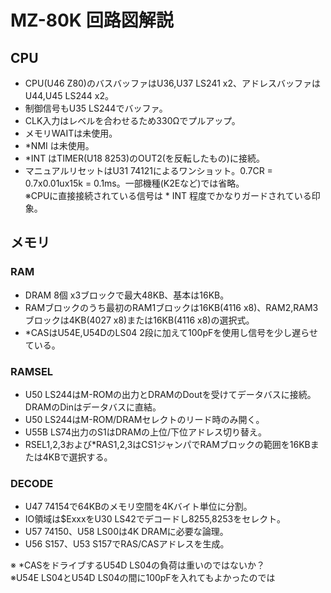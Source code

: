 # MZ-80K 回路図解説

## CPU

+ CPU(U46 Z80)のバスバッファはU36,U37 LS241 x2、アドレスバッファはU44,U45 LS244 x2。  
+ 制御信号もU35 LS244でバッファ。  
+ CLK入力はレベルを合わせるため330Ωでプルアップ。  
+ メモリWAITは未使用。  
+ *NMI は未使用。  
+ *INT はTIMER(U18 8253)のOUT2(を反転したもの)に接続。  
+ マニュアルリセットはU31 74121によるワンショット。0.7CR = 0.7x0.01ux15k = 0.1ms。一部機種(K2Eなど)では省略。  
※CPUに直接接続されている信号は * INT 程度でかなりガードされている印象。  

## メモリ
### RAM
+ DRAM 8個 x3ブロックで最大48KB、基本は16KB。  
+ RAMブロックのうち最初のRAM1ブロックは16KB(4116 x8)、RAM2,RAM3ブロックは4KB(4027 x8)または16KB(4116 x8)の選択式。  
+ *CASはU54E,U54DのLS04 2段に加えて100pFを使用し信号を少し遅らせている。  
### RAMSEL
+ U50 LS244はM-ROMの出力とDRAMのDoutを受けてデータバスに接続。DRAMのDinはデータバスに直結。
+ U50 LS244はM-ROM/DRAMセレクトのリード時のみ開く。
+ U55B LS74出力のS1はDRAMの上位/下位アドレス切り替え。  
+ RSEL1,2,3および*RAS1,2,3はCS1ジャンパでRAMブロックの範囲を16KBまたは4KBで選択する。  
### DECODE
+ U47 74154で64KBのメモリ空間を4Kバイト単位に分割。
+ IO領域は$ExxxをU30 LS42でデコードし8255,8253をセレクト。
+ U57 74150、U58 LS00は4K DRAMに必要な論理。
+ U56 S157、U53 S157でRAS/CASアドレスを生成。


※ *CASをドライブするU54D LS04の負荷は重いのではないか？  
※U54E LS04とU54D LS04の間に100pFを入れてもよかったのでは  
